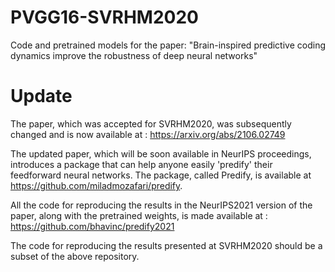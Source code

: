 # PVGG16-SVRHM2020
Code and pretrained models for the paper: "Brain-inspired predictive coding dynamics improve the robustness of deep neural networks"


# Update
The paper, which was accepted for SVRHM2020, was subsequently changed and is now available at : https://arxiv.org/abs/2106.02749

The updated paper, which will be soon available in NeurIPS proceedings, introduces a package that can help anyone easily 'predify' their feedforward neural networks. The package, called Predify, is available at https://github.com/miladmozafari/predify. 

All the code for reproducing the results in the NeurIPS2021 version of the paper, along with the pretrained weights, is made available at : https://github.com/bhavinc/predify2021

The code for reproducing the results presented at SVRHM2020 should be a subset of the above repository. 
